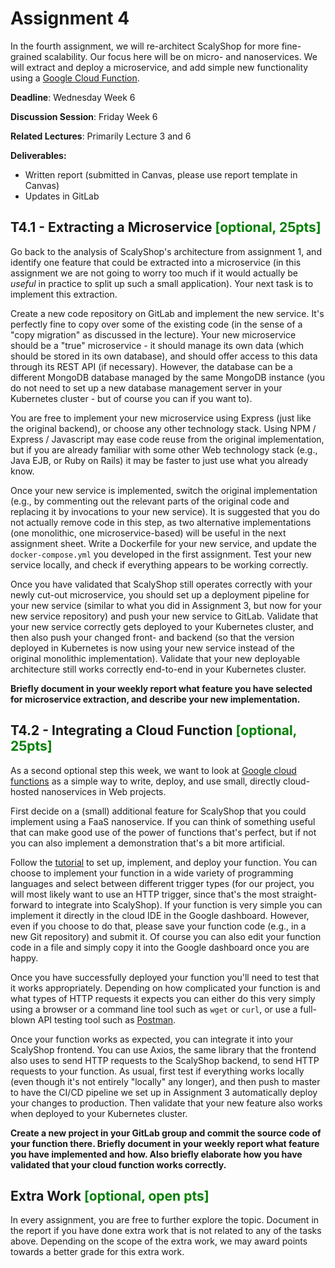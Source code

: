 # Assignment 4

In the fourth assignment, we will re-architect ScalyShop for more fine-grained scalability. Our focus here will be on micro- and nanoservices. We will extract and deploy a microservice, and add simple new functionality using a [Google Cloud Function](https://cloud.google.com/functions).

**Deadline**: Wednesday Week 6

**Discussion Session**: Friday Week 6

**Related Lectures**: Primarily Lecture 3 and 6

**Deliverables:**
* Written report (submitted in Canvas, please use report template in Canvas)
* Updates in GitLab

## T4.1 - Extracting a Microservice  <span style="color:green">[optional, 25pts]</span>
Go back to the analysis of ScalyShop's architecture from assignment 1, and identify one feature that could be extracted into a microservice (in this assignment we are not going to worry too much if it would actually be _useful_ in practice to split up such a small application). Your next task is to implement this extraction.

Create a new code repository on GitLab and implement the new service. It's perfectly fine to copy over some of the existing code (in the sense of a "copy migration" as discussed in the lecture). Your new microservice should be a "true" microservice - it should manage its own data (which should be stored in its own database), and should offer access to this data through its REST API (if necessary). However, the database can be a different MongoDB database managed by the same MongoDB instance (you do not need to set up a new database management server in your Kubernetes cluster - but of course you can if you want to).

You are free to  implement your new microservice using Express (just like the original backend), or choose any other technology stack. Using NPM / Express / Javascript may ease code reuse from the original implementation, but if you are already familiar with some other Web technology stack (e.g., Java EJB, or Ruby on Rails) it may be faster to just use what you already know. 

Once your new service is implemented, switch the original implementation (e.g., by commenting out the relevant parts of the original code and replacing it by invocations to your new service). It is suggested that you do not actually remove code in this step, as two alternative implementations (one monolithic, one microservice-based) will be useful in the next assignment sheet. Write a Dockerfile for your new service, and update the `docker-compose.yml` you developed in the first assignment. Test your new service locally, and check if everything appears to be working correctly. 

Once you have validated that ScalyShop still operates correctly with your newly cut-out microservice, you should set up a deployment pipeline for your new service (similar to what you did in Assignment 3, but now for your new service repository) and push your new service to GitLab. Validate that your new service correctly gets deployed to your Kubernetes cluster, and then also push your changed front- and backend (so that the version deployed in Kubernetes is now using your new service instead of the original monolithic implementation). Validate that your new deployable architecture still works correctly end-to-end in your Kubernetes cluster.

**Briefly document in your weekly report what feature you have selected for microservice extraction, and describe your new implementation.**

## T4.2 - Integrating a Cloud Function <span style="color:green">[optional, 25pts]</span>
As a second optional step this week, we want to look at [Google cloud functions](https://cloud.google.com/functions) as a simple way to write, deploy, and use small, directly cloud-hosted nanoservices in Web projects.

First decide on a (small) additional feature for ScalyShop that you could implement using a FaaS nanoservice. If you can think of something useful that can make good use of the power of functions that's perfect, but if not you can also implement a demonstration that's a bit more artificial.

Follow the [tutorial](https://codelabs.developers.google.com/codelabs/cloud-starting-cloudfunctions#0) to set up, implement, and deploy your function. You can choose to implement your function in a wide variety of programming languages and select between different trigger types (for our project, you will most likely want to use an HTTP trigger, since that's the most straight-forward to integrate into ScalyShop). If your function is very simple you can implement it directly in the cloud IDE in the Google dashboard. However, even if you choose to do that, please save your function code (e.g., in a new Git repository) and submit it. Of course you can also edit your function code in a file and simply copy it into the Google dashboard once you are happy.

Once you have successfully deployed your function you'll need to test that it works appropriately. Depending on how complicated your function is and what types of HTTP requests it expects you can either do this very simply using a browser or a command line tool such as `wget` or `curl`, or use a full-blown API testing tool such as [Postman](http://postman.com/).

Once your function works as expected, you can integrate it into your ScalyShop frontend. You can use Axios, the same library that the frontend also uses to send HTTP requests to the ScalyShop backend, to send HTTP requests to your function. As usual, first test  if everything works locally (even though it's not entirely "locally" any longer), and then push to master to have the CI/CD pipeline we set up in Assignment 3 automatically deploy your changes to production. Then validate that your new feature also works when deployed to your Kubernetes cluster.

**Create a new project in your GitLab group and commit the source code of your function there. Briefly document in your weekly report what feature you have implemented and how. Also briefly elaborate how you have validated that your cloud function works correctly.**

## Extra Work  <span style="color:green">[optional, open pts]</span>

In every assignment, you are free to further explore the topic. Document in the report if you have done extra work that is not related to any of the tasks above. Depending on the scope of the extra work, we may award points towards a better grade for this extra work.